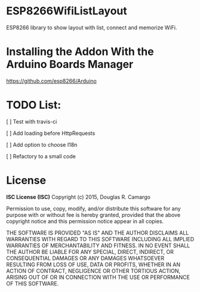 # ESP8266WifiListLayout
ESP8266 library to show layout with list, connect and memorize WiFi.

# Installing the Addon With the Arduino Boards Manager
https://github.com/esp8266/Arduino

# TODO List:
[ ] Test with travis-ci

[ ] Add loading before HttpRequests

[ ] Add option to choose I18n

[ ] Refactory to a small code

# License
**ISC License (ISC)** Copyright (c) 2015, Douglas R. Camargo

Permission to use, copy, modify, and/or distribute this software for any
purpose with or without fee is hereby granted, provided that the above
copyright notice and this permission notice appear in all copies.

THE SOFTWARE IS PROVIDED "AS IS" AND THE AUTHOR DISCLAIMS ALL WARRANTIES
WITH REGARD TO THIS SOFTWARE INCLUDING ALL IMPLIED WARRANTIES OF
MERCHANTABILITY AND FITNESS. IN NO EVENT SHALL THE AUTHOR BE LIABLE FOR
ANY SPECIAL, DIRECT, INDIRECT, OR CONSEQUENTIAL DAMAGES OR ANY DAMAGES
WHATSOEVER RESULTING FROM LOSS OF USE, DATA OR PROFITS, WHETHER IN AN
ACTION OF CONTRACT, NEGLIGENCE OR OTHER TORTIOUS ACTION, ARISING OUT OF
OR IN CONNECTION WITH THE USE OR PERFORMANCE OF THIS SOFTWARE.
